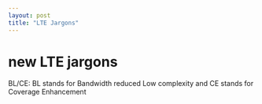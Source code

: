 ```yaml
---
layout: post
title: "LTE Jargons"
---
```

# new LTE jargons

BL/CE: BL stands for Bandwidth reduced Low complexity and CE stands for Coverage Enhancement


